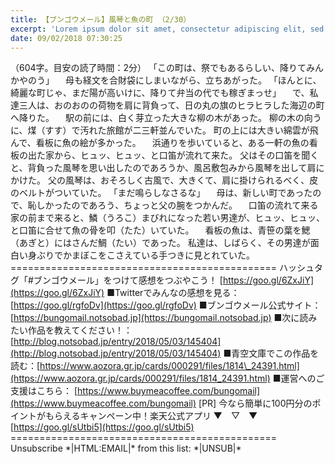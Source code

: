 ```yaml
---
title: 【ブンゴウメール】風琴と魚の町 （2/30）
excerpt: 'Lorem ipsum dolor sit amet, consectetur adipiscing elit, sed do eiusmod tempor incididunt ut labore et dolore magna aliqua. Praesent elementum facilisis leo vel fringilla est ullamcorper eget. At imperdiet dui accumsan sit amet nulla facilisi morbi tempus.'
date: 09/02/2018 07:30:25
---
```


（604字。目安の読了時間：2分） 「この町は、祭でもあるらしい、降りてみんかやのう」 　母も経文を合財袋にしまいながら、立ちあがった。 「ほんとに、綺麗な町じゃ、まだ陽が高いけに、降りて弁当の代でも稼ぎまっせ」 　で、私達三人は、おのおのの荷物を肩に背負って、日の丸の旗のヒラヒラした海辺の町へ降りた。 　駅の前には、白く芽立った大きな柳の木があった。 柳の木の向うに、煤（すす）で汚れた旅館が二三軒並んでいた。 町の上には大きい綿雲が飛んで、看板に魚の絵が多かった。 　浜通りを歩いていると、ある一軒の魚の看板の出た家から、ヒュッ、ヒュッ、と口笛が流れて来た。 父はその口笛を聞くと、背負った風琴を思い出したのであろうか、風呂敷包みから風琴を出して肩にかけた。 父の風琴は、おそろしく古風で、大きくて、肩に掛けられるべく、皮のベルトがついていた。 「まだ鳴らしなさるな」 　母は、新しい町であったので、恥しかったのであろう、ちょっと父の腕をつかんだ。 　口笛の流れて来る家の前まで来ると、鱗（うろこ）まびれになった若い男達が、ヒュッ、ヒュッ、と口笛に合せて魚の骨を叩（たた）いていた。 　看板の魚は、青笹の葉を鰓（あぎと）にはさんだ鯛（たい）であった。 私達は、しばらく、その男達が面白い身ぶりでかまぼこをこさえている手つきに見とれていた。 ============================================== ハッシュタグ「#ブンゴウメール」をつけて感想をつぶやこう！ [https://goo.gl/6ZxJiY](https://goo.gl/6ZxJiY) ■Twitterでみんなの感想を見る：[https://goo.gl/rgfoDv](https://goo.gl/rgfoDv) ■ブンゴウメール公式サイト：[https://bungomail.notsobad.jp](https://bungomail.notsobad.jp) ■次に読みたい作品を教えてください！：[http://blog.notsobad.jp/entry/2018/05/03/145404](http://blog.notsobad.jp/entry/2018/05/03/145404) ■青空文庫でこの作品を読む：[https://www.aozora.gr.jp/cards/000291/files/1814\_24391.html](https://www.aozora.gr.jp/cards/000291/files/1814_24391.html) ■運営へのご支援はこちら： [https://www.buymeacoffee.com/bungomail](https://www.buymeacoffee.com/bungomail) \[PR\] 今なら簡単に100円分のポイントがもらえるキャンペーン中！楽天公式アプリ ▼　▽　▼ [https://goo.gl/sUtbi5](https://goo.gl/sUtbi5) ============================================== Unsubscribe \*|HTML:EMAIL|\* from this list: \*|UNSUB|\*